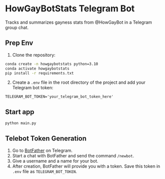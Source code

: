 # HowGayBotStats Telegram Bot

Tracks and summarizes gayness stats from @HowGayBot in a Telegram group chat.

## Prep Env
1. Clone the repository:
```bash
conda create -n howgaybotstats python=3.10
conda activate howgaybotstats
pip install -r requirements.txt
```

2. Create a `.env` file in the root directory of the project and add your Telegram bot token:
```
TELEGRAM_BOT_TOKEN='your_telegram_bot_token_here'
```

## Start app
```bash
python main.py
```

## Telebot Token Generation
1. Go to [BotFather](https://t.me/botfather) on Telegram.
2. Start a chat with BotFather and send the command `/newbot`.
3. Give a username and a name for your bot.
4. After creation, BotFather will provide you with a token. Save this token in `.env` file as `TELEGRAM_BOT_TOKEN`.

